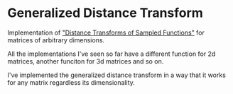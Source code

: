 Generalized Distance Transform
==============================

Implementation of ["Distance Transforms of Sampled Functions"](http://www.cs.cornell.edu/~dph/papers/dt.pdf) for matrices of arbitrary dimensions.

All the implementations I've seen so far have a different function for 2d matrices, another funciton for 3d matrices and so on.

I've implemented the generalized distance transform in a way that it works for any matrix regardless its dimensionality.
